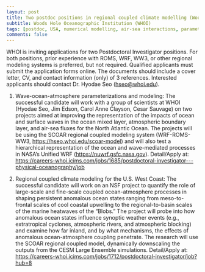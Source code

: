 ```yaml
---
layout: post
title: Two postdoc positions in regional coupled climate modelling (Woods Hole, Massachusetts)
subtitle: Woods Hole Oceanographic Institution (WHOI)
tags: [postdoc, USA, numerical modelling, air-sea interactions, parameterization]
comments: false
---
```

WHOI is inviting applications for two Postdoctoral Investigator positions. For both positions, prior experience with ROMS, WRF, WW3, or other regional modeling systems is preferred, but not required. Qualified applicants must submit the application forms online. The documents should include a cover letter, CV, and contact information (only) of 3 references. Interested applicants should contact Dr. Hyodae Seo (hseo@whoi.edu).

1. Wave-ocean-atmosphere parameterizations and modeling: The successful candidate will work with a group of scientists at WHOI (Hyodae Seo, Jim Edson, Carol Anne Clayson, Cesar Sauvage) on two projects aimed at improving the representation of the impacts of ocean and surface waves in the ocean mixed layer, atmospheric boundary layer, and air-sea fluxes for the North Atlantic Ocean. The projects will be using the SCOAR regional coupled modeling system (WRF-ROMS-WW3, https://hseo.whoi.edu/scoar-model) and will also test a hierarchical representation of the ocean and wave-mediated processes in NASA’s Unified WRF (https://nuwrf.gsfc.nasa.gov).
Detail/Apply at: https://careers-whoi.icims.com/jobs/1685/postdoctoral-investigator---physical-oceanography/job

2. Regional coupled climate modeling for the U.S. West Coast: The successful candidate will work on an NSF project to quantify the role of large-scale and fine-scale coupled ocean-atmosphere processes in shaping persistent anomalous ocean states ranging from meso-to-frontal scales of cool coastal upwelling to the regional-to-basin scales of the marine heatwaves of the “Blobs.” The project will probe into how anomalous ocean states influence synoptic weather events (e.g., extratropical cyclones, atmospheric rivers, and atmospheric blocking) and examine how far inland, and by what mechanisms, the effects of anomalous ocean-atmosphere coupling penetrate. The research will use the SCOAR regional coupled model, dynamically downscaling the outputs from the CESM Large Ensemble simulations.
Detail/Apply at: https://careers-whoi.icims.com/jobs/1712/postdoctoral-investigator/job?hub=8
